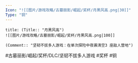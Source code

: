 ```yaml
---
Icon: "![[图片/游戏攻略/古墓丽影/崛起/奖杯/月黑风高.png|30]]"
Type: "铜"
---
```

```ad-common-bronze-trophy
title: (Title:: "月黑风高")
![[图片/游戏攻略/古墓丽影/崛起/奖杯/月黑风高.png|100]]

(Comment:: "坚韧不拔多人游戏：在单次探险中夜袭清空3 座敌人营地")
```

#古墓丽影/崛起/奖杯/DLC/坚韧不拔多人游戏 #奖杯 #铜
